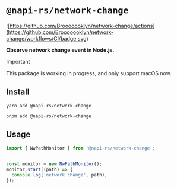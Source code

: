 # `@napi-rs/network-change`

![https://github.com/Brooooooklyn/network-change/actions](https://github.com/Brooooooklyn/network-change/workflows/CI/badge.svg)

**Observe network change event in Node.js.**

> [!IMPORTANT]
> This package is working in progress, and only support macOS now.

## Install

```
yarn add @napi-rs/network-change
```

```
pnpm add @napi-rs/network-change
```

## Usage

```typescript
import { NwPathMonitor } from '@napi-rs/network-change';


const monitor = new NwPathMonitor();
monitor.start((path) => {
  console.log('network change', path);
});
```
